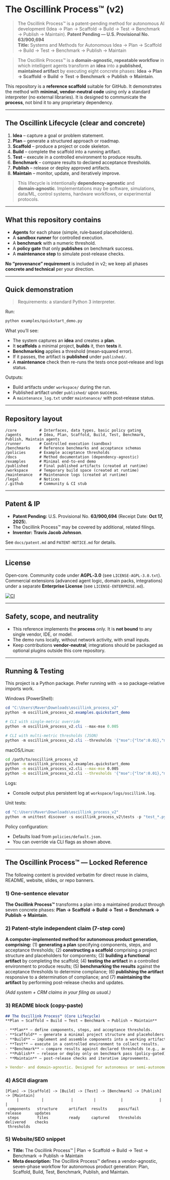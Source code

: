 # The Oscillink Process™ (v2)
> The Oscillink Process™ is a patent-pending method for autonomous AI development (Idea → Plan → Scaffold → Build → Test → Benchmark → Publish → Maintain).
**Patent Pending — U.S. Provisional No. 63/900,694**  
**Title:** Systems and Methods for Autonomous Idea → Plan → Scaffold → Build → Test → Benchmark → Publish → Maintain

> The Oscillink Process™ is a **domain‑agnostic, repeatable workflow** in which intelligent agents transform an **idea** into a **published, maintained artifact** by executing eight concrete phases:
> **Idea → Plan → Scaffold → Build → Test → Benchmark → Publish → Maintain**.

This repository is a **reference scaffold** suitable for GitHub. It demonstrates the method with **minimal, vendor‑neutral code** using only a standard interpreter (no external libraries). It is designed to communicate the **process**, not bind it to any proprietary dependency.

---

## The Oscillink Lifecycle (clear and concrete)

1. **Idea** – capture a goal or problem statement.  
2. **Plan** – generate a structured approach or roadmap.  
3. **Scaffold** – produce a project or code skeleton.  
4. **Build** – complete the scaffold into a running artifact.  
5. **Test** – execute in a controlled environment to produce results.  
6. **Benchmark** – compare results to declared acceptance thresholds.  
7. **Publish** – release or deploy approved artifacts.  
8. **Maintain** – monitor, update, and iteratively improve.

> This lifecycle is intentionally **dependency‑agnostic** and **domain‑agnostic**. Implementations may be software, simulations, data/ML, control systems, hardware workflows, or experimental protocols.

---

## What this repository contains

- **Agents** for each phase (simple, rule‑based placeholders).  
- A **sandbox runner** for controlled execution.  
- A **benchmark** with a numeric threshold.  
- A **policy gate** that only **publishes** on benchmark success.  
- A **maintenance step** to simulate post‑release checks.

**No “provenance” requirement** is included in v2; we keep all phases **concrete and technical** per your direction.

---

## Quick demonstration

> Requirements: a standard Python 3 interpreter.

Run:
```bash
python examples/quickstart_demo.py
```

What you’ll see:
- The system captures an **idea** and creates a **plan**.  
- It **scaffolds** a minimal project, **builds** it, then **tests** it.  
- **Benchmarking** applies a threshold (mean‑squared error).  
- If it passes, the artifact is **published** under `published/`.  
- A **maintenance** check then re-runs the tests once post‑release and logs status.

Outputs:
- Build artifacts under `workspace/` during the run.  
- Published artifact under `published/` upon success.  
- A `maintenance_log.txt` under `maintenance/` with post‑release status.

---

## Repository layout
```
/core          # Interfaces, data types, basic policy gating
/agents        # Idea, Plan, Scaffold, Build, Test, Benchmark, Publish, Maintain agents
/runner        # Controlled execution (sandbox)
/benchmarks    # Reference benchmarks and acceptance schemas
/policies      # Example acceptance thresholds
/docs          # Method documentation (dependency-agnostic)
/examples      # Minimal end-to-end demo
/published     # Final published artifacts (created at runtime)
/workspace     # Temporary build space (created at runtime)
/maintenance   # Maintenance logs (created at runtime)
/legal         # Notices
/.github       # Community & CI stub
```

---

## Patent & IP
- **Patent Pending:** U.S. Provisional No. **63/900,694** (Receipt Date: **Oct 17, 2025**).  
- The Oscillink Process™ may be covered by additional, related filings.  
- **Inventor:** **Travis Jacob Johnson**.

See `docs/patent.md` and `PATENT-NOTICE.md` for details.

---

## License
Open‑core. Community code under **AGPL‑3.0** (see `LICENSE-AGPL-3.0.txt`).  
Commercial extensions (advanced agent logic, domain packs, integrations) under a separate **Enterprise License** (see `LICENSE-ENTERPRISE.md`).

<!-- CI badge (auto-updated) -->
[![CI](https://github.com/Maverick0351a/oscillinkprocess/actions/workflows/ci.yml/badge.svg)](https://github.com/Maverick0351a/oscillinkprocess/actions/workflows/ci.yml)

---

## Safety, scope, and neutrality
- This reference implements the **process** only. It is **not bound** to any single vendor, IDE, or model.  
- The demo runs locally, without network activity, with small inputs.  
- Keep contributions **vendor‑neutral**; integrations should be packaged as optional plugins outside this core repository.

---

## Running & Testing

This project is a Python package. Prefer running with `-m` so package-relative imports work.

Windows (PowerShell):

```powershell
cd "C:\Users\Maver\Downloads\oscillink_process_v2"
python -m oscillink_process_v2.examples.quickstart_demo

# CLI with single-metric override
python -m oscillink_process_v2.cli --max-mse 0.005

# CLI with multi-metric thresholds (JSON)
python -m oscillink_process_v2.cli --thresholds '{"mse":{"lte":0.01},"mae":{"lte":0.02}}'
```

macOS/Linux:

```bash
cd /path/to/oscillink_process_v2
python -m oscillink_process_v2.examples.quickstart_demo
python -m oscillink_process_v2.cli --max-mse 0.005
python -m oscillink_process_v2.cli --thresholds '{"mse":{"lte":0.01},"mae":{"lte":0.02}}'
```

Logs:
- Console output plus persistent log at `workspace/logs/oscillink.log`.

Unit tests:

```powershell
cd "C:\Users\Maver\Downloads\oscillink_process_v2"
python -m unittest discover -s oscillink_process_v2\tests -p "test_*.py" -v
```

Policy configuration:
- Defaults load from `policies/default.json`.
- You can override via CLI flags as shown above.

---

## The Oscillink Process™ — Locked Reference

The following content is provided verbatim for direct reuse in claims, README, website, slides, or repo banners.

### 1) One-sentence elevator

**The Oscillink Process™** transforms a plan into a maintained product through seven concrete phases: **Plan → Scaffold → Build → Test → Benchmark → Publish → Maintain**.

### 2) Patent-style independent claim (7-step core)

**A computer-implemented method for autonomous product generation, comprising:**
(1) **generating a plan** specifying components, steps, and acceptance thresholds;
(2) **constructing a scaffold** comprising a project structure and placeholders for components;
(3) **building a functional artifact** by completing the scaffold;
(4) **testing the artifact** in a controlled environment to produce results;
(5) **benchmarking the results** against the acceptance thresholds to determine compliance;
(6) **publishing the artifact** responsive to a determination of compliance; and
(7) **maintaining the artifact** by performing post-release checks and updates.

*(Add system + CRM claims in your filing as usual.)*

### 3) README block (copy-paste)

```markdown
## The Oscillink Process™ (Core Lifecycle)
**Plan → Scaffold → Build → Test → Benchmark → Publish → Maintain**

- **Plan** – define components, steps, and acceptance thresholds.  
- **Scaffold** – generate a minimal project structure and placeholders.  
- **Build** – implement and assemble components into a working artifact.  
- **Test** – execute in a controlled environment to collect results.  
- **Benchmark** – compare results against declared thresholds (e.g., accuracy, latency, resource).  
- **Publish** – release or deploy only on benchmark pass (policy-gated).  
- **Maintain** – post-release checks and iterative improvements.

> Vendor- and domain-agnostic. Designed for autonomous or semi-autonomous workflows.
```

### 4) ASCII diagram

```
[Plan] -> [Scaffold] -> [Build] -> [Test] -> [Benchmark] -> [Publish] -> [Maintain]
	 |          |            |         |           |                |            |
 components   structure     artifact  results     pass/fail        release      updates
 steps        files         ready     captured    thresholds       delivered    checks
 thresholds
```

### 5) Website/SEO snippet

* **Title:** The Oscillink Process™ | Plan → Scaffold → Build → Test → Benchmark → Publish → Maintain
* **Meta description:** The Oscillink Process™ defines a vendor-agnostic, seven-phase workflow for autonomous product generation: Plan, Scaffold, Build, Test, Benchmark, Publish, and Maintain.

